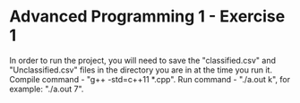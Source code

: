 # Advanced Programming 1 - Exercise 1
In order to run the project, you will need to save the "classified.csv" and "Unclassified.csv" files in the directory you are in at the time you run it.
Compile command - "g++ -std=c++11 *.cpp".
Run command - "./a.out k", for example: "./a.out 7".
